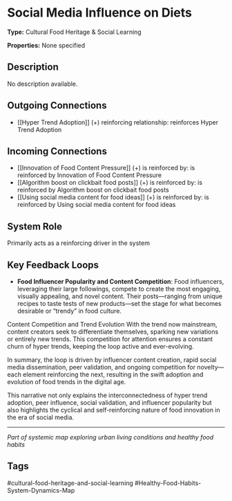 # Social Media Influence on Diets

**Type:** Cultural Food Heritage & Social Learning

**Properties:** None specified

## Description
No description available.

## Outgoing Connections
- [[Hyper Trend Adoption]] (+) reinforcing relationship: reinforces Hyper Trend Adoption

## Incoming Connections
- [[Innovation of Food Content Pressure]] (+) is reinforced by: is reinforced by Innovation of Food Content Pressure
- [[Algorithm boost on clickbait food posts]] (+) is reinforced by: is reinforced by Algorithm boost on clickbait food posts
- [[Using social media content for food ideas]] (+) is reinforced by: is reinforced by Using social media content for food ideas

## System Role
Primarily acts as a reinforcing driver in the system

## Key Feedback Loops
- **Food Influencer Popularity and Content Competition**: Food influencers, leveraging their large followings, compete to create the most engaging, visually appealing, and novel content. Their posts—ranging from unique recipes to taste tests of new products—set the stage for what becomes desirable or “trendy” in food culture.

Content Competition and Trend Evolution
With the trend now mainstream, content creators seek to differentiate themselves, sparking new variations or entirely new trends. This competition for attention ensures a constant churn of hyper trends, keeping the loop active and ever-evolving.

In summary, the loop is driven by influencer content creation, rapid social media dissemination, peer validation, and ongoing competition for novelty—each element reinforcing the next, resulting in the swift adoption and evolution of food trends in the digital age.

This narrative not only explains the interconnectedness of hyper trend adoption, peer influence, social validation, and influencer popularity but also highlights the cyclical and self-reinforcing nature of food innovation in the era of social media.

---
*Part of systemic map exploring urban living conditions and healthy food habits*

## Tags
#cultural-food-heritage-and-social-learning #Healthy-Food-Habits-System-Dynamics-Map
